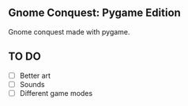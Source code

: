 ## Gnome Conquest: Pygame Edition
Gnome conquest made with pygame.

## TO DO
- [ ] Better art
- [ ] Sounds
- [ ] Different game modes
